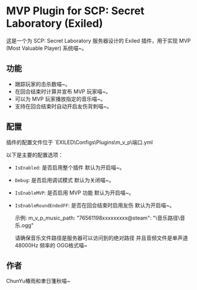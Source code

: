 # MVP Plugin for SCP: Secret Laboratory (Exiled)

这是一个为 SCP: Secret Laboratory 服务器设计的 Exiled 插件，用于实现 MVP (Most Valuable Player) 系统喵~。

## 功能

*   跟踪玩家的击杀数喵~。
*   在回合结束时计算并宣布 MVP 玩家喵~。
*   可以为 MVP 玩家播放指定的音乐喵~。
*   支持在回合结束时自动开启友伤背刺喵~。

## 配置

插件的配置文件位于 `EXILED\Configs\Plugins\m_v_p\端口.yml 

以下是主要的配置选项：

*   `IsEnabled`: 是否启用整个插件 默认为开启喵~。
*   `Debug`: 是否启用调试模式 默认为关闭喵~。
*   `IsEnableMVP`: 是否启用 MVP 功能 默认为开启喵~。
*   `IsEnableRoundEndedFF`: 是否在回合结束时启用友伤 默认为开启喵~。

    示例:
    m_v_p_music_path:
      "76561198xxxxxxxxx@steam": "\音乐路径\音乐.ogg"

    请确保音乐文件路径是服务器可以访问到的绝对路径 并且音频文件是单声道 48000Hz 频率的 OGG格式喵~

## 作者

ChunYu椿雨和聿日箋秋喵~
